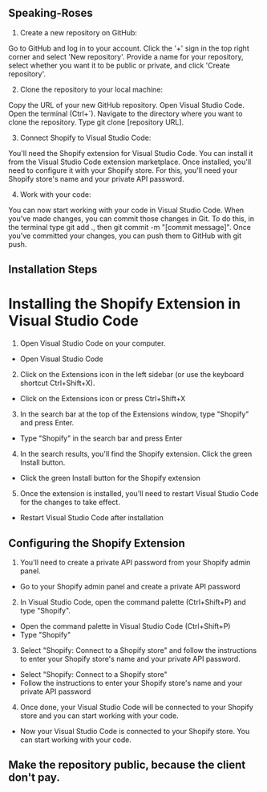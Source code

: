 ## Speaking-Roses

1. Create a new repository on GitHub:

Go to GitHub and log in to your account.
Click the '+' sign in the top right corner and select 'New repository'.
Provide a name for your repository, select whether you want it to be public or private, and click 'Create repository'.

2. Clone the repository to your local machine:

Copy the URL of your new GitHub repository.
Open Visual Studio Code.
Open the terminal (Ctrl+`).
Navigate to the directory where you want to clone the repository.
Type git clone [repository URL].

3. Connect Shopify to Visual Studio Code:

You'll need the Shopify extension for Visual Studio Code. You can install it from the Visual Studio Code extension marketplace.
Once installed, you'll need to configure it with your Shopify store. For this, you'll need your Shopify store's name and your private API password.

4. Work with your code:

You can now start working with your code in Visual Studio Code.
When you've made changes, you can commit those changes in Git. To do this, in the terminal type git add ., then git commit -m "[commit message]".
Once you've committed your changes, you can push them to GitHub with git push.

## Installation Steps

# Installing the Shopify Extension in Visual Studio Code

1. Open Visual Studio Code on your computer.
- Open Visual Studio Code
2. Click on the Extensions icon in the left sidebar (or use the keyboard shortcut Ctrl+Shift+X).
- Click on the Extensions icon or press Ctrl+Shift+X
3. In the search bar at the top of the Extensions window, type "Shopify" and press Enter.
- Type "Shopify" in the search bar and press Enter
4. In the search results, you'll find the Shopify extension. Click the green Install button.
- Click the green Install button for the Shopify extension
5. Once the extension is installed, you'll need to restart Visual Studio Code for the changes to take effect.
- Restart Visual Studio Code after installation

## Configuring the Shopify Extension
1. You'll need to create a private API password from your Shopify admin panel.
- Go to your Shopify admin panel and create a private API password
2. In Visual Studio Code, open the command palette (Ctrl+Shift+P) and type "Shopify".
- Open the command palette in Visual Studio Code (Ctrl+Shift+P)
- Type "Shopify"
3. Select "Shopify: Connect to a Shopify store" and follow the instructions to enter your Shopify store's name and your private API password.
- Select "Shopify: Connect to a Shopify store"
- Follow the instructions to enter your Shopify store's name and your private API password
4. Once done, your Visual Studio Code will be connected to your Shopify store and you can start working with your code.
- Now your Visual Studio Code is connected to your Shopify store. You can start working with your code.

 ## Make the repository public, because the client don't pay.
